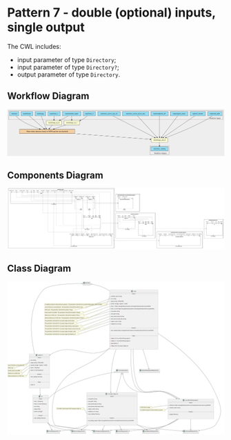 # Pattern 7 - double (optional) inputs, single output

The CWL includes:

- input parameter of type `Directory`;
- input parameter of type `Directory?`;
- output parameter of type `Directory`.

## Workflow Diagram

![file](./diagrams/pattern-7/workflow.svg)

## Components Diagram

![file](./diagrams/pattern-7/components.svg)

## Class Diagram

![file](./diagrams/pattern-7/class.svg)
